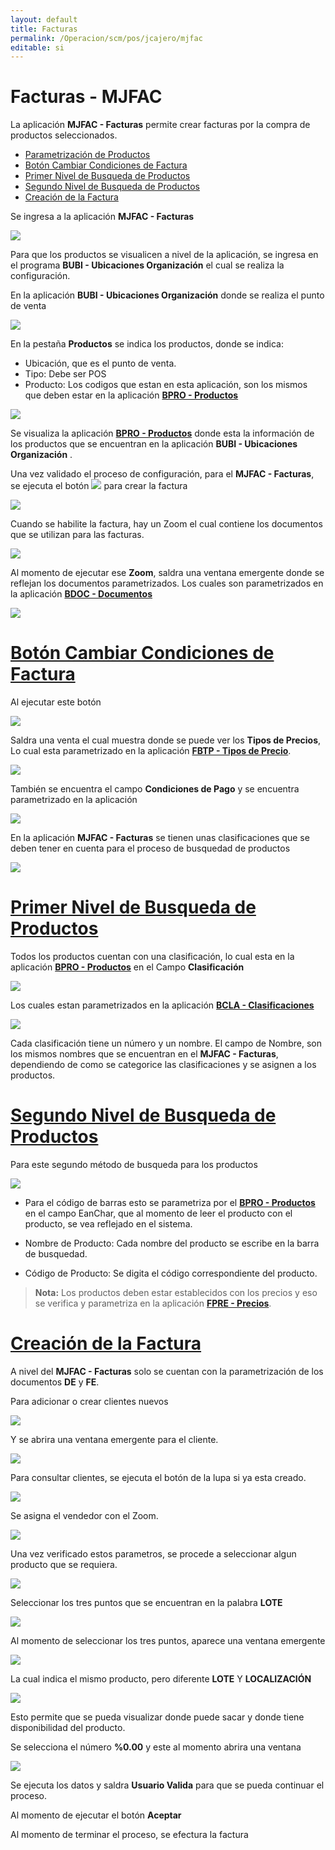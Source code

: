 ```yaml
---
layout: default
title: Facturas
permalink: /Operacion/scm/pos/jcajero/mjfac
editable: si
---
```


# Facturas - MJFAC

La aplicación **MJFAC - Facturas** permite crear facturas por la compra de productos seleccionados. 

* [Parametrización de Productos](#parametrización-de-productos)
* [Botón Cambiar Condiciones de Factura](#botón-cambiar-condiciones-de-factura)
* [Primer Nivel de Busqueda de Productos](#primer-nivel-de-busquedad-de-productos)
* [Segundo Nivel de Busqueda de Productos](#segundo-nivel-de-busquedad-de-productos)
* [Creación de la Factura](#creación-de-la-factura)

Se ingresa a la aplicación **MJFAC - Facturas**

![](mjfac1.png)

Para que los productos se visualicen a nivel de la aplicación, se ingresa en el programa **BUBI - Ubicaciones Organización** el cual se realiza la configuración.

En la aplicación **BUBI - Ubicaciones Organización** donde se realiza el punto de venta

![](mjfac2.png)

En la pestaña **Productos** se indica los productos, donde se indica: 
- Ubicación, que es el punto de venta. 
- Tipo: Debe ser POS
- Producto: Los codigos que estan en esta aplicación, son los mismos que deben estar en la aplicación [**BPRO - Productos**](https://docs.oasiscom.com/Operacion/common/bprodu/bpro) 

![](mjfac3.png)

Se visualiza la aplicación [**BPRO - Productos**](https://docs.oasiscom.com/Operacion/common/bprodu/bpro) donde esta la información de los productos que se encuentran en la aplicación **BUBI - Ubicaciones Organización** .

Una vez validado el proceso de configuración, para el **MJFAC - Facturas**,  se ejecuta el botón ![](mjfac6.png) para crear la factura  

![](mjfac5.png)

Cuando se habilite la factura, hay un Zoom el cual contiene los documentos que se utilizan para las facturas.

![](mjfac7.png)

Al momento de ejecutar ese **Zoom**, saldra una ventana emergente donde se reflejan los documentos parametrizados. Los cuales son parametrizados en la aplicación [**BDOC - Documentos**](https://docs.oasiscom.com/Operacion/common/bsistema/bdoc)

![](mjfac8.png)

# [Botón Cambiar Condiciones de Factura](#botón-cambiar-condiciones-de-factura)

Al ejecutar este botón

![](mjfac9.png)

Saldra una venta el cual muestra donde se puede ver los **Tipos de Precios**, Lo cual esta parametrizado en la aplicación [**FBTP - Tipos de Precio**]( https://docs.oasiscom.com/Operacion/scm/facturacion/fbasica/fbtp).

![](mjfac10.png)

También se encuentra el campo **Condiciones de Pago** y se encuentra parametrizado en la aplicación 

![](mjfac11.png)

En la aplicación **MJFAC - Facturas** se tienen unas clasificaciones que se deben tener en cuenta para el proceso de busquedad de productos 

![](mjfac12.png)

# [Primer Nivel de Busqueda de Productos ](#primer-nivel-de-busquedad-de-productos)

Todos los productos cuentan con una clasificación, lo cual esta en la aplicación [**BPRO - Productos**](https://docs.oasiscom.com/Operacion/common/bprodu/bpro) en el Campo **Clasificación** 

![](mjfac13.png)

Los cuales estan parametrizados en la aplicación [**BCLA - Clasificaciones**](https://docs.oasiscom.com/Operacion/common/bprodu/bcla)  

![](mjfac14.png)

Cada clasificación tiene un número y un nombre. El campo de Nombre, son los mismos nombres que se encuentran en el **MJFAC - Facturas**, dependiendo de como se categorice las clasificaciones y se asignen a los productos. 

# [Segundo Nivel de Busqueda de Productos](#segundo-nivel-de-busquedad-de-productos)

Para este segundo método de busqueda para los productos

![](mjfac15.png)

- Para el código de barras esto se parametriza por el [**BPRO - Productos**](https://docs.oasiscom.com/Operacion/common/bprodu/bpro) en el campo EanChar, que al momento de leer el producto con el producto, se vea reflejado en el sistema. 

- Nombre de Producto: Cada nombre del producto se escribe en la barra de busquedad.
- Código de Producto: Se digita el código correspondiente del producto.

>**Nota:** Los productos deben estar establecidos con los precios y eso se verifica y parametriza en la aplicación [**FPRE - Precios**](https://docs.oasiscom.com/Operacion/scm/facturacion/fprecio/fpre).

# [Creación de la Factura](#creación-de-la-factura)

A nivel del **MJFAC - Facturas** solo se cuentan con la parametrización de los documentos **DE** y **FE**.

Para adicionar o crear clientes nuevos

![](mjfac17.png)
 
 Y se abrira una ventana emergente para el cliente.

 ![](mjfac18.png)

Para consultar clientes, se ejecuta el botón de la lupa si ya esta creado.

![](mjfac16.png)

Se asigna el vendedor con el Zoom.

![](mjfac21.png)

Una vez verificado estos parametros, se procede a seleccionar algun producto que se requiera. 

![](mjfac22.png)

Seleccionar los tres puntos que se encuentran en la palabra **LOTE** 

![](mjfac23.png)

Al momento de seleccionar los tres puntos, aparece una ventana emergente

![](mjfac24.png)

La cual indica el mismo producto, pero diferente **LOTE** Y **LOCALIZACIÓN**

![](mjfaclote.png)

Esto permite que se pueda visualizar donde puede sacar y donde tiene disponibilidad del producto.

Se selecciona el número **%0.00** y este al momento abrira una ventana 

![](mjfac25.png)

Se ejecuta los datos y saldra **Usuario Valida** para que se pueda continuar el proceso. 

Al momento de ejecutar el botón **Aceptar** 

[](mjfac27.png)

Al momento de terminar el proceso, se efectura la factura 

[](imagen.png)
















